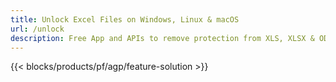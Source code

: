 ```yaml
---
title: Unlock Excel Files on Windows, Linux & macOS 
url: /unlock
description: Free App and APIs to remove protection from XLS, XLSX & ODS files
---
```


{{< blocks/products/pf/agp/feature-solution >}} 


